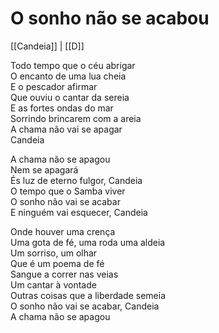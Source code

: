 # O sonho não se acabou
[[Candeia]] | [[D]]

Todo tempo que o céu abrigar  
O encanto de uma lua cheia  
E o pescador afirmar  
Que ouviu o cantar da sereia  
E as fortes ondas do mar  
Sorrindo brincarem com a areia  
A chama não vai se apagar  
Candeia  

A chama não se apagou  
Nem se apagará  
És luz de eterno fulgor, Candeia  
O tempo que o Samba viver  
O sonho não vai se acabar  
E ninguém vai esquecer, Candeia  

Onde houver uma crença  
Uma gota de fé, uma roda uma aldeia  
Um sorriso, um olhar  
Que é um poema de fé  
Sangue a correr nas veias  
Um cantar à vontade  
Outras coisas que a liberdade semeia  
O sonho não vai se acabar, Candeia  
A chama não se apagou  